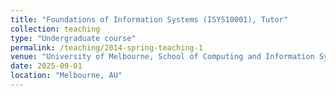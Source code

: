 ```yaml
---
title: "Foundations of Information Systems (ISYS10001), Tutor"
collection: teaching
type: "Undergraduate course"
permalink: /teaching/2014-spring-teaching-1
venue: "University of Melbourne, School of Computing and Information Systems"
date: 2025-09-01
location: "Melbourne, AU"
---
```


